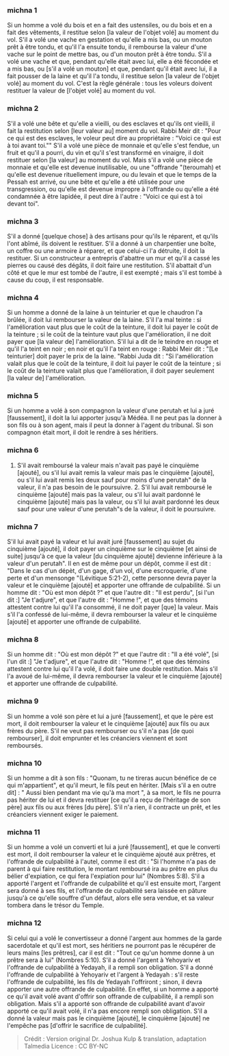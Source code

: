 
### michna 1
Si un homme a volé du bois et en a fait des ustensiles, ou du bois et en a fait des vêtements, il restitue selon [la valeur de l'objet volé] au moment du vol. S'il a volé une vache en gestation et qu'elle a mis bas, ou un mouton prêt à être tondu, et qu'il l'a ensuite tondu, il rembourse la valeur d'une vache sur le point de mettre bas, ou d'un mouton prêt à être tondu. S'il a volé une vache et que, pendant qu'elle était avec lui, elle a été fécondée et a mis bas, ou [s'il a volé un mouton] et que, pendant qu'il était avec lui, il a fait pousser de la laine et qu'il l'a tondu, il restitue selon [la valeur de l'objet volé] au moment du vol. C'est la règle générale : tous les voleurs doivent restituer la valeur de [l'objet volé] au moment du vol.

### michna 2
S'il a volé une bête et qu'elle a vieilli, ou des esclaves et qu'ils ont vieilli, il fait la restitution selon [leur valeur au] moment du vol. Rabbi Meir dit :  "Pour ce qui est des esclaves, le voleur peut dire au propriétaire : "Voici ce qui est à toi avant toi."" S'il a volé une pièce de monnaie et qu'elle s'est fendue, un fruit et qu'il a pourri, du vin et qu'il s'est transformé en vinaigre, il doit restituer selon [la valeur] au moment du vol. Mais s'il a volé une pièce de monnaie et qu'elle est devenue inutilisable, ou une "offrande "(teroumah) et qu'elle est devenue rituellement impure, ou du levain et que le temps de la Pessah est arrivé, ou une bête et qu'elle a été utilisée pour une transgression, ou qu'elle est devenue impropre à l'offrande ou qu'elle a été condamnée à être lapidée, il peut dire à l'autre : "Voici ce qui est à toi devant toi".

### michna 3
S'il a donné [quelque chose] à des artisans pour qu'ils le réparent, et qu'ils l'ont abîmé, ils doivent le restituer. S'il a donné à un charpentier une boîte, un coffre ou une armoire à réparer, et que celui-ci l'a détruite, il doit la restituer. Si un constructeur a entrepris d'abattre un mur et qu'il a cassé les pierres ou causé des dégâts, il doit faire une restitution. S'il abattait d'un côté et que le mur est tombé de l'autre, il est exempté ; mais s'il est tombé à cause du coup, il est responsable.

### michna 4
Si un homme a donné de la laine à un teinturier et que le chaudron l'a brûlée, il doit lui rembourser la valeur de la laine. S'il l'a mal teinte : si l'amélioration vaut plus que le coût de la teinture, il doit lui payer le coût de la teinture ; si le coût de la teinture vaut plus que l'amélioration, il ne doit payer que [la valeur de] l'amélioration. S'il lui a dit de le teindre en rouge et qu'il l'a teint en noir ; en noir et qu'il l'a teint en rouge : Rabbi Meir dit :  "[Le teinturier] doit payer le prix de la laine. "Rabbi Juda dit :  "Si l'amélioration valait plus que le coût de la teinture, il doit lui payer le coût de la teinture ; si le coût de la teinture valait plus que l'amélioration, il doit payer seulement [la valeur de] l'amélioration.

### michna 5
Si un homme a volé à son compagnon la valeur d'une perutah et lui a juré [faussement], il doit la lui apporter jusqu'à Médéa. Il ne peut pas la donner à son fils ou à son agent, mais il peut la donner à l'agent du tribunal. Si son compagnon était mort, il doit le rendre à ses héritiers.

### michna 6
1. S'il avait remboursé la valeur mais n'avait pas payé le cinquième [ajouté], ou s'il lui avait remis la valeur mais pas le cinquième [ajouté], ou s'il lui avait remis les deux sauf pour moins d'une perutah" de la valeur, il n'a pas besoin de le poursuivre. 2. S'il lui avait remboursé le cinquième [ajouté] mais pas la valeur, ou s'il lui avait pardonné le cinquième [ajouté] mais pas la valeur, ou s'il lui avait pardonné les deux sauf pour une valeur d'une perutah"s de la valeur, il doit le poursuivre.

### michna 7
S'il lui avait payé la valeur et lui avait juré [faussement] au sujet du cinquième [ajouté], il doit payer un cinquième sur le cinquième [et ainsi de suite] jusqu'à ce que la valeur [du cinquième ajouté] devienne inférieure à la valeur d'un perutah". Il en est de même pour un dépôt, comme il est dit :  "Dans le cas d'un dépèt, d'un gage, d'un vol, d'une escroquerie, d'une perte et d'un mensonge "(Lévitique 5:21-2), cette personne devra payer la valeur et le cinquième [ajouté] et apporter une offrande de culpabilité. Si un homme dit : "Où est mon dépôt ?" et que l'autre dit : "Il est perdu", [si l'un dit :] "Je t'adjure", et que l'autre dit : "Homme !", et que des témoins attestent contre lui qu'il l'a consommé, il ne doit payer [que] la valeur. Mais s'il l'a confessé de lui-même, il devra rembourser la valeur et le cinquième [ajouté] et apporter une offrande de culpabilité.

### michna 8
Si un homme dit : "Où est mon dépôt ?" et que l'autre dit : "Il a été volé", [si l'un dit :] "Je t'adjure", et que l'autre dit : "Homme !", et que des témoins attestent contre lui qu'il l'a volé, il doit faire une double restitution. Mais s'il l'a avoué de lui-même, il devra rembourser la valeur et le cinquième [ajouté] et apporter une offrande de culpabilité.

### michna 9
Si un homme a volé son père et lui a juré [faussement], et que le père est mort, il doit rembourser la valeur et le cinquième [ajouté] aux fils ou aux frères du père. S'il ne veut pas rembourser ou s'il n'a pas [de quoi rembourser], il doit emprunter et les créanciers viennent et sont remboursés.

### michna 10
Si un homme a dit à son fils : "Quonam, tu ne tireras aucun bénéfice de ce qui m'appartient", et qu'il meurt, le fils peut en hériter. [Mais s'il a en outre dit] : " Aussi bien pendant ma vie qu'à ma mort ", à sa mort, le fils ne pourra pas hériter de lui et il devra restituer [ce qu'il a reçu de l'héritage de son père] aux fils ou aux frères [du père]. S'il n'a rien, il contracte un prêt, et les créanciers viennent exiger le paiement.

### michna 11
Si un homme a volé un converti et lui a juré [faussement], et que le converti est mort, il doit rembourser la valeur et le cinquième ajouté aux prêtres, et l'offrande de culpabilité à l'autel, comme il est dit :  "Si l'homme n'a pas de parent à qui faire restitution, le montant remboursé ira au prêtre en plus du bélier d'expiation, ce qui fera l'expiation pour lui" (Nombres 5:8). S'il a apporté l'argent et l'offrande de culpabilité et qu'il est ensuite mort, l'argent sera donné à ses fils, et l'offrande de culpabilité sera laissée en pâture jusqu'à ce qu'elle souffre d'un défaut, alors elle sera vendue, et sa valeur tombera dans le trésor du Temple.

### michna 12
Si celui qui a volé le convertisseur a donné l'argent aux hommes de la garde sacerdotale et qu'il est mort, ses héritiers ne pourront pas le récupérer de leurs mains [les prêtres], car il est dit : "Tout ce qu'un homme donne à un prêtre sera à lui" (Nombres 5:10). S'il a donné l'argent à Yehoyariv et l'offrande de culpabilité à Yedayah, il a rempli son obligation. S'il a donné l'offrande de culpabilité à Yehoyariv et l'argent à Yedayah : s'il reste l'offrande de culpabilité, les fils de Yedayah l'offriront ; sinon, il devra apporter une autre offrande de culpabilité. En effet, si un homme a apporté ce qu'il avait volé avant d'offrir son offrande de culpabilité, il a rempli son obligation. Mais s'il a apporté son offrande de culpabilité avant d'avoir apporté ce qu'il avait volé, il n'a pas encore rempli son obligation. S'il a donné la valeur mais pas le cinquième [ajouté], le cinquième [ajouté] ne l'empêche pas [d'offrir le sacrifice de culpabilité].

>Crédit : Version original Dr. Joshua Kulp & translation, adaptation Talmedia
>Licence : CC BY-NC